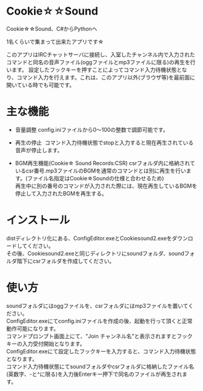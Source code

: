# Cookie☆☆Sound
Cookie☆☆Sound、C#からPythonへ

1名くらいで集まって出来たアプリです☆

このアプリはIRCチャットサーバに接続し、入室したチャンネル内で入力されたコマンドと同名の音声ファイル(oggファイルとmp3ファイルに限る)の再生を行います。
設定したフックキーを押すことによってコマンド入力待機状態となり、コマンド入力を行えます。これは、このアプリ以外(ブラウザ等)を最前面に開いている時でも可能です。


# 主な機能

 - 音量調整
 config.iniファイルから0～100の整数で調節可能です。

 - 再生の停止
 コマンド入力待機状態でstopと入力すると現在再生されている音声が停止します。

 - BGM再生機能(Cookie☆ Sound Records:CSR)
 csrフォルダ内に格納されているcsr番号.mp3ファイルのBGMを通常のコマンドとは別に再生を行います。(ファイル名指定はCookie☆Soundの仕様と合わせるため)<br>
 再生中に別の番号のコマンドが入力された際には、現在再生しているBGMを停止して入力されたBGMを再生する。
   
   
# インストール

distディレクトリ化にある、ConfigEditor.exeとCookiesound2.exeをダウンロードしてください。<br>
その後、Cookiesound2.exeと同じディレクトリにsoundフォルダ、soundフォルダ階下にcsrフォルダを作成してください。



# 使い方
soundフォルダにはoggファイルを、csrフォルダにはmp3ファイルを置いてください。<br>
ConfigEditor.exeにてconfig.iniファイルを作成の後、起動を行って頂くと正常動作可能になります。<br>
コマンドプロンプト画面上にて、"Join チャンネル名"と表示されますとフックキーの入力受付開始となります。<br>
ConfigEditor.exeにて設定したフックキーを入力すると、コマンド入力待機状態となります。<br>
コマンド入力待機状態にてsoundフォルダやcsrフォルダに格納したファイル名(英数字、-と^に限る)を入力後Enterキー押下で同名のファイルが再生されます。
